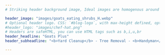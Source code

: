 ```yaml
---
# Striking header background image, Ideal images are homogenous around the centre and contrasting to the text. Non-ideal images can use `title_guard`

header_image: "images/goats_eating_shrubs_H.webp"
# Optional header logo. CSS: `#blog-logo`, with max-height defined, optimize to prevent scaling
#header_logo: "images/chef-hat.png"
# Headers are safeHTML, you can use HTML tags such as b,i,u,br
header_headline: "Goats Plus"
header_subheadline: "<b>Yard Cleanup</b> - Tree Removal - <b>Handyman</b> "

---
```

